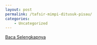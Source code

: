 ```yaml
---
layout: post
permalink: /tafsir-mimpi-ditusuk-pisau/
categories:
    - Uncategorized
---
```


[Baca Selengkapnya](/07)